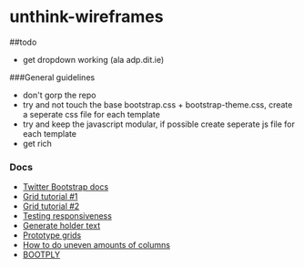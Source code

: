 unthink-wireframes
==================

##todo
 - get dropdown working (ala adp.dit.ie)

###General guidelines
- don't gorp the repo
- try and not touch the base bootstrap.css + bootstrap-theme.css,
  create a seperate css file for each template
- try and keep the javascript modular, if possible create seperate js file for each template
- get rich

### Docs
- [Twitter Bootstrap docs](http://getbootstrap.com/)
- [Grid tutorial #1](http://www.helloerik.com/bootstrap-3-grid-introduction)
- [Grid tutorial #2](http://www.helloerik.com/the-subtle-magic-behind-why-the-bootstrap-3-grid-works)
- [Testing responsiveness](http://lab.maltewassermann.com/viewport-resizer/)
- [Generate holder text](http://hipsteripsum.me/)
- [Prototype grids](http://shoelace.io)
- [How to do uneven amounts of columns](http://www.bootply.com/103863)
- [BOOTPLY](http://www.bootply.com/)
